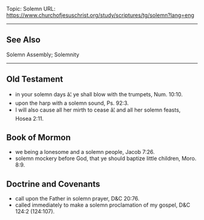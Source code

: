 Topic: Solemn
URL: https://www.churchofjesuschrist.org/study/scriptures/tg/solemn?lang=eng

---

## See Also

Solemn Assembly; Solemnity

---

## Old Testament

- in your solemn days â¦ ye shall blow with the trumpets, Num. 10:10.
- upon the harp with a solemn sound, Ps. 92:3.
- I will also cause all her mirth to cease â¦ and all her solemn feasts, Hosea 2:11.

## Book of Mormon

- we being a lonesome and a solemn people, Jacob 7:26.
- solemn mockery before God, that ye should baptize little children, Moro. 8:9.

## Doctrine and Covenants

- call upon the Father in solemn prayer, D&C 20:76.
- called immediately to make a solemn proclamation of my gospel, D&C 124:2 (124:107).

